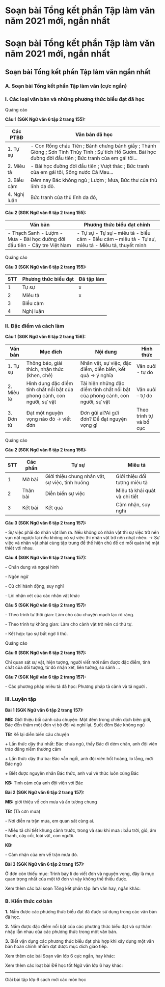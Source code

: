 # Soạn bài Tổng kết phần Tập làm văn năm 2021 mới, ngắn nhất

# Soạn bài Tổng kết phần Tập làm văn năm 2021 mới, ngắn nhất

## Soạn bài Tổng kết phần Tập làm văn ngắn nhất

### **A. Soạn bài Tổng kết phần Tập làm văn (cực ngắn)**

### I. Các loại văn bản và những phương thức biểu đạt đã học

Quảng cáo

**Câu 1 (SGK Ngữ văn 6 tập 2 trang 155):**

Các PTBĐ| Văn bản đã học  
---|---  
1\. Tự sự| \- Con Rồng cháu Tiên ; Bánh chưng bánh giầy ; Thánh Gióng ; Sơn Tinh Thủy Tinh ; Sự tích Hồ Gươm. Bài học đường đời đầu tiên ; Bức tranh của em gái tôi...  
2\. Miêu tả| \- Bài học đường đời đầu tiên ; Vượt thác ; Bức tranh của em gái tôi, Sông nước Cà Mau...  
3\. Biểu cảm|  Đêm nay Bác không ngủ ; Lượm ; Mưa, Bức thư của thủ lĩnh da đỏ.  
4\. Nghị luận| Bức tranh của thủ lĩnh da đỏ,  
  
**Câu 2 (SGK Ngữ văn 6 tập 2 trang 155):**

Văn bản| Phương thức biểu đạt chính  
---|---  
\- Thạch Sanh  \- Lượm \- Mưa \- Bài học đường đời đầu tiên \- Cây tre Việt Nam | \- Tự sự \- Tự sự – miêu tả - biểu cảm \- Biểu cảm – miêu tả \- Tự sự, miêu tả \- Miêu tả, thuyết minh  
  
Quảng cáo

**Câu 3 (SGK Ngữ văn 6 tập 2 trang 155):**

STT| Phương thức biểu đạt| Đã tập làm  
---|---|---  
1| Tự sự| x  
2| Miêu tả| x  
3| Biểu cảm|   
4| Nghị luận|   
  
### II. Đặc điểm và cách làm

**Câu 1 (SGK Ngữ văn 6 tập 2 trang 156):**

Văn bản| Mục đích| Nội dung| Hình thức  
---|---|---|---  
1\. Tự sự| Thông báo, giải thích, nhận thức (khen, chê)| Nhân vật, sự việc, đặc điểm, diễn biến, kết quả → ý nghĩa| Văn xuôi - tự do  
2\. Miêu tả| Hình dung đặc điểm tính chất nổi bật của phong cảnh, con người, sự vật| Tái hiện những đặc điểm tính chất nổi bật của phong cảnh, con người, sự vật| Văn xuôi – tự do  
3\. Đơn từ| Đạt một nguyện vọng nào đó → viết đơn| Đơn gửi ai?Ai gửi đơn? Đề đạt nguyện vọng gì| Theo trình tự và bố cục  
  
Quảng cáo

**Câu 2 (SGK Ngữ văn 6 tập 2 trang 156):**

STT| Các phần| Tự sự| Miêu tả  
---|---|---|---  
1| Mở bài| Giới thiệu chung nhân vật, sự việc, tình huống| Giới thiệu đối tượng miêu tả  
2| Thân bài| Diễn biến sự việc| Miêu tả khái quát và chi tiết  
3| Kết bài| Kết quả| Cảm nhận, suy nghĩ  
  
**Câu 3 (SGK Ngữ văn 6 tập 2 trang 157):**

\- Sự việc phải do nhân vật làm ra. Nếu không có nhân vật thì sự việc trở nên vụn nát ngược lại nếu không có sự việc thì nhân vật trở nên nhạt nhẽo. → Sự việc và nhân vật phải cùng tập trung để thể hiện chủ đề có mối quán hệ mật thiết với nhau.

**Câu 4 (SGK Ngữ văn 6 tập 2 trang 157):**

\- Chân dung và ngoại hình

\- Ngôn ngữ

\- Cử chỉ hành động, suy nghĩ

\- Lời nhận xét của các nhân vật khác

**Câu 5 (SGK Ngữ văn 6 tập 2 trang 157):**

\- Theo trình tự thời gian: Làm cho câu chuyện mạch lạc rõ ràng.

\- Theo trình tự không gian: Làm cho cảnh vật trở nên có thứ tự.

\- Kết hợp: tạo sự bất ngờ lí thú.

Quảng cáo

**Câu 6 (SGK Ngữ văn 6 tập 2 trang 157):**

Chỉ quan sát sự vật, hiện tượng, người viết mới nắm được đặc điểm, tính chất của đối tượng, từ đó nhận xét, liên tưởng, so sánh ...

**Câu 7 (SGK Ngữ văn 6 tập 2 trang 157):**

\- Các phương pháp miêu tả đã học: Phương pháp tả cảnh và tả người .

### III. Luyện tập 

**Bài 1 (SGK Ngữ văn 6 tập 2 trang 157):**

**MB:** Giới thiệu bối cảnh câu chuyện: Một đêm trong chiến dịch biên giới, Bác đến thăm một đơn vị bộ đội và nghỉ lại. Suốt đêm Bác không ngủ

**TB:** Kể lại diễn biến câu chuyện

\+ Lần thức dậy thứ nhất: Bác chưa ngủ, thấy Bác đi dém chăn, anh đội viên trào dâng niềm thương cảm

\+ Lần thức dậy thứ ba: Bác vẫn ngồi, anh đội viên hốt hoảng, lo lắng, mời Bác ngủ

\+ Biết được nguyên nhân Bác thức, anh vui vẻ thức luôn cùng Bác

**KB:** Tình cảm của anh đội viên với Bác

**Bài 2 (SGK Ngữ văn 6 tập 2 trang 157):**

**MB:** giới thiệu về cơn mưa và ấn tượng chung

**TB:** (Tả cơn mưa)

\- Nơi diễn ra trận mưa, em quan sát cùng ai.

\- Miêu tả chi tiết khung cảnh trước, trong và sau khi mưa : bầu trời, gió, âm thanh, cây cối, loài vật, con người.

**KB:**

\- Cảm nhận của em về trận mưa đó.

**Bài 3 (SGK Ngữ văn 6 tập 2 trang 157):**

Ở đơn còn thiếu mục: Trình bày lí do viết đơn và nguyện vọng, đây là mục quan trọng nhất của một tờ đơn vì vậy không thể thiếu được.

Xem thêm các bài soạn Tổng kết phần tập làm văn hay, ngắn khác:

### **B. Kiến thức cơ bản**

**1.** Nắm được các phương thức biểu đạt đã được sử dụng trong các văn bản đã học. 

**2.** Nắm được đặc điểm nổi bật của các phương thức biểu đạt và sự thâm nhập lẫn nhau của các phương thức trong một văn bản. 

**3.** Biết vận dụng các phương thức biểu đạt phù hợp khi xây dựng một văn bản hoàn chỉnh nhằm đạt được mục đích giao tiếp. 

Xem thêm các bài Soạn văn lớp 6 cực ngắn, hay khác:

Xem thêm các loạt bài Để học tốt Ngữ văn lớp 6 hay khác:

* * *

Giải bài tập lớp 6 sách mới các môn học
